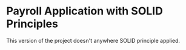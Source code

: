 ﻿# Payroll Application with SOLID Principles

This version of the project doesn't anywhere SOLID principle applied.